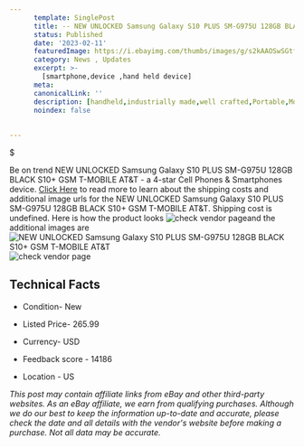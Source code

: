 ```yaml
---
      template: SinglePost
      title: -- NEW UNLOCKED Samsung Galaxy S10 PLUS SM-G975U 128GB BLACK S10+ GSM T-MOBILE AT&T
      status: Published
      date: '2023-02-11'
      featuredImage: https://i.ebayimg.com/thumbs/images/g/s2kAAOSwSGtfGLHc/s-l225.jpg
      category: News , Updates
      excerpt: >-
        [smartphone,device ,hand held device]
      meta:
      canonicalLink: ''
      description: [handheld,industrially made,well crafted,Portable,Mobile,Compact,Convenient,Lightweight,Maneuverable,Man-portable,Miniature,Carriable,Hand-held,Light,Holdable,Transportable,Mobile device,Pocket-sized,On-the-go,Wireless,Cordless,Compact size,Convenient size, smartphone,device ,hand held device]
      noindex: false
      
        
---
```

$

Be on trend NEW UNLOCKED Samsung Galaxy S10 PLUS SM-G975U 128GB BLACK S10+ GSM T-MOBILE AT&T - a 4-star Cell Phones & Smartphones device. [Click Here](https://www.ebay.com/itm/154017110769?hash=item23dc229af1%3Ag%3As2kAAOSwSGtfGLHc&mkevt=1&mkcid=1&mkrid=711-53200-19255-0&campid=%253CePNCampaignId%253E&customid=%253CreferenceId%253E&toolid=10049) to read more to learn about the shipping costs and additional image urls for the NEW UNLOCKED Samsung Galaxy S10 PLUS SM-G975U 128GB BLACK S10+ GSM T-MOBILE AT&T. Shipping cost is undefined. Here is how the product looks ![check vendor page](https://i.ebayimg.com/thumbs/images/g/s2kAAOSwSGtfGLHc/s-l225.jpg)and the additional images are![NEW UNLOCKED Samsung Galaxy S10 PLUS SM-G975U 128GB BLACK S10+ GSM T-MOBILE AT&T](https://i.ebayimg.com/images/g/s2kAAOSwSGtfGLHc/s-l1200.jpg)![check vendor page](https://origin-galleryplus.ebayimg.com/ws/web/154017110769_2_0_1/225x225.jpg,https://origin-galleryplus.ebayimg.com/ws/web/154017110769_3_0_1/225x225.jpg,https://origin-galleryplus.ebayimg.com/ws/web/154017110769_4_0_1/225x225.jpg,https://origin-galleryplus.ebayimg.com/ws/web/154017110769_5_0_1/225x225.jpg)



 ## Technical Facts 



     
      

 - Condition- New 


      

 - Listed Price- 265.99 


      

 - Currency- USD 


      

 - Feedback score - 14186 


      

 - Location - US 


      
      

 *_This post may contain affiliate links from eBay and other third-party websites. As an eBay affiliate, we earn from qualifying purchases. Although we do our best to keep the information up-to-date and accurate, please check the date and all details with the vendor's website before making a purchase. Not all data may be accurate._*






